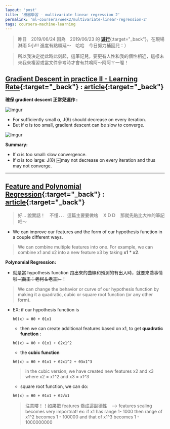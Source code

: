 ```yaml
---
layout: 'post'
title: '機器學習 - multivariate linear regression 2'
permalink: 'ml-coursera/week2/multivariate-linear-regression-2'
tags: coursera-machine-learning
---
```


> 昨日　2019/06/24 因為　2019/06/23 的 [**遊行**][623-taiwan-go]{:target="_back"}，在現場淋雨 5小!!! 進度有點順延～　哈哈　今日努力補回兒：）

> 所以我決定從此時此刻起，這筆記兒，要更有人性和我的個性相近，這樣未來我來複習或當文件參考時才會有共鳴阿～阿阿ㄚ一喔！

##  [Gradient Descent in practice II - Learning Rate](https://www.coursera.org/learn/machine-learning/lecture/3iawu/gradient-descent-in-practice-ii-learning-rate){:target="_back"} : [article](https://www.coursera.org/learn/machine-learning/supplement/TnHvV/gradient-descent-in-practice-ii-learning-rate){:target="_back"}

__確保 gradient descent 正常兒運作 :__
>
![Imgur](https://i.imgur.com/azgD5pGl.gif)

- For sufficiently small α, J(θ) should decrease on every iteration.
- But if α is too small, gradient descent can be slow to converge.

![Imgur](https://i.imgur.com/5vFVf4fl.gif)

**Summary:**
- If α is too small: slow convergence.
- If α is too large: J(θ) ￼may not decrease on every iteration and thus may not converge.

___

##  [Feature and Polynomial Regression](https://www.coursera.org/learn/machine-learning/lecture/Rqgfz/features-and-polynomial-regression){:target="_back"} : [article](https://www.coursera.org/learn/machine-learning/supplement/ITznZ/features-and-polynomial-regression){:target="_back"}

> 好... 說實話！　不懂．．．這篇主要要做啥　ＸＤＤ　那就先貼比大神的筆記吧～


- We can improve our features and the form of our hypothesis function in a couple different ways.

> We can combine multiple features into one. 
For example, we can combine x1 and x2 into a new feature x3 by taking __x1 * x2__.

__Polynomial Regression:__

- 就是當 hypothesis function 跑出來的曲線和預測的有出入時，就要來喬事情啦~~~(喬王：老柯＆老王)~~~！

> We can change the behavior or curve of our hypothesis function by making it a quadratic, cubic or square root function (or any other form).


- EX: if our hypothesis function is
   ~~~
   hθ(x) = θ0 + θ1x1 
   ~~~
   
   - then we can create additional features based on x1,
   to get **quadratic function** :
   ~~~
   hθ(x) = θ0 + θ1x1 + θ2x1^2
   ~~~
   
   - the **cubic function**
   ~~~
   hθ(x) = θ0 + θ1x1 + θ2x1^2 + θ3x1^3
   ~~~
   > in the cubic version, we have created new features x2 and x3 
   where x2 = x1^2 and x3 = x1^3 

   - square root function, we can do:
   ~~~
   hθ(x) = θ0 + θ1x1 + θ2√x1	
   ~~~
   > 注意瞜！！如果把 features 喬成這副德性　--> features scaling becomes very importnat!
   > ex: if x1 has range 1- 1000 then range of x1^2 becomes 1 - 100000 and that of x1^3 becomes 1 - 1000000000








[623-taiwan-go]: https://www.cna.com.tw/news/firstnews/201906235002.aspx
[gradient-descent-work-ok]: https://d3c33hcgiwev3.cloudfront.net/imageAssetProxy.v1/FEfS3aajEea3qApInhZCFg_6be025f7ad145eb0974b244a7f5b3f59_Screenshot-2016-11-09-09.35.59.png?expiry=1561593600000&hmac=jcrSin13c0HyHcI96bksGc7H-BjKpRtYYt_hY6etBY0
[gradient-descent-work-ok-2]: https://d3c33hcgiwev3.cloudfront.net/imageAssetProxy.v1/rC2jGKgvEeamBAoLccicqA_ec9e40a58588382f5b6df60637b69470_Screenshot-2016-11-11-08.55.21.png?expiry=1561593600000&hmac=9oOsDmsbDvZcjgVWYEuEa6XC_IzM4w-jMyKt3zPTQvc